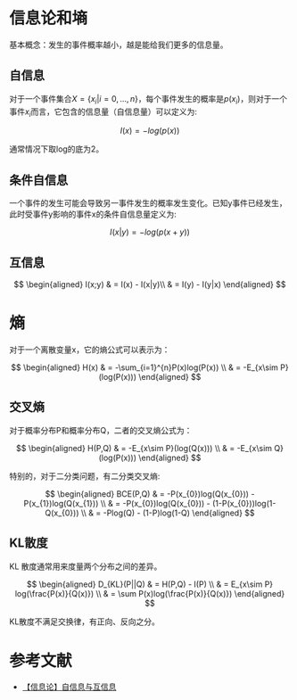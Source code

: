 # 信息论和墒

基本概念：发生的事件概率越小，越是能给我们更多的信息量。

## 自信息
对于一个事件集合$X=\{x_{i}|i=0,...,n\}$，每个事件发生的概率是$p(x_i)$，则对于一个事件$x_i$而言，它包含的信息量（自信息量）可以定义为:

$$
I(x) = -log(p(x))
$$

通常情况下取log的底为2。

## 条件自信息

一个事件的发生可能会导致另一事件发生的概率发生变化。已知y事件已经发生，此时受事件y影响的事件x的条件自信息量定义为:

$$
I(x|y) = -log(p(x+y))
$$

## 互信息

$$
\begin{aligned}
I(x;y) & = I(x) - I(x|y)\\
       & = I(y) - I(y|x)
\end{aligned}
$$


# 熵

对于一个离散变量x，它的熵公式可以表示为：

$$
\begin{aligned}
H(x) & = -\sum_{i=1}^{n}P(x)log(P(x)) \\
        & = -E_{x\sim P}(log(P(x)))
\end{aligned}
$$

## 交叉熵
对于概率分布P和概率分布Q，二者的交叉熵公式为：

$$
\begin{aligned}
H(P,Q) & = -E_{x\sim P}(log(Q(x))) \\
             & = -E_{x\sim Q}(log(P(x)))
\end{aligned}
$$

特别的，对于二分类问题，有二分类交叉熵:

$$
\begin{aligned}
BCE(P,Q) & = -P(x_{0})log(Q(x_{0})) - P(x_{1})log(Q(x_{1}))  \\
& = -P(x_{0})log(Q(x_{0})) - (1-P(x_{0}))log(1-Q(x_{0})) \\
& = -Plog(Q) - (1-P)log(1-Q)
\end{aligned}
$$

## KL散度

KL 散度通常用来度量两个分布之间的差异。

$$
\begin{aligned}
D_{KL}(P||Q) & = H(P,Q) - I(P) \\
             & = E_{x\sim P} log(\frac{P(x)}{Q(x)}) \\
             & = \sum P(x)log(\frac{P(x)}{Q(x)})
\end{aligned}
$$

KL散度不满足交换律，有正向、反向之分。

# 参考文献

- [【信息论】自信息与互信息](https://zhuanlan.zhihu.com/p/523745054)